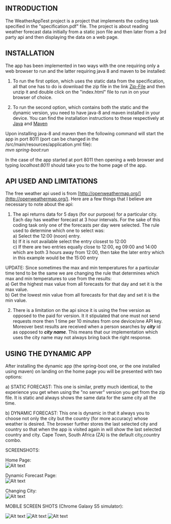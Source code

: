 ## INTRODUCTION

The WeatherAppTest project is a project that implements the coding task specified in the "specification.pdf" file. The project is about reading weather forecast data initially from a static json file and then later from a 3rd party api and then displaying the data on a web page.

## INSTALLATION

The app has been implemented in two ways with the one requiring only a web browser to run and the latter requiring java 8 and maven to be installed:

1) To run the first option, which uses the static data from the specification, all that one has to do is download the zip file in the link [Zip-File](https://github.com/Zuks86/WeatherAppTest/blob/master/src/main/resources/static/no-server/static-weather-forecast.zip) and then unzip it and double click on the "index.html" file to run in on your browser of choice.

2) To run the second option, which contains both the static and the dynamic version, you need to have java-8 and maven installed in your device. You can find the installation instructions to these respectively at [Java](https://docs.oracle.com/javase/8/docs/technotes/guides/install/install_overview.html) and [Maven](https://maven.apache.org/install.html)

Upon installing java-8 and maven then the following command will start the app in port 8011 (port can be changed in the /src/main/resources/application.yml file):<br />
*mvn spring-boot:run<br />*

In the case of the app started at port 8011 then opening a web browser and typing *localhost:8011* should take you to the home page of the app.

## API USED AND LIMITATIONS

The free weather api used is from [http://openweathermap.org/](http://openweathermap.org/). Here are a few things that I believe are necessary to note about the api:

1) The api returns data for 5 days (for our purpose) for a particular city. Each day has weather forecast at 3 hour intervals. For the sake of this coding task only one of the forecasts per day were selected. The rule used to determine which one to select was:<br />
a) Select the 12:00 (noon) entry.<br />
b) If it is not available select the entry closest to 12:00<br />
c) If there are two entries equally close to 12:00, eg 09:00 and 14:00 which are both 3 hours away from 12:00, then take the later entry which in this example would be the 15:00 entry

UPDATE:
Since sometimes the max and min temperatures for a particular time tend to be the same we are changing the rule that determines which max and min temperatures to use from the results:<br />
a) Get the highest max value from all forecasts for that day and set it is the max value.<br />
b) Get the lowest min value from all forecasts for that day and set it is the min value.

2) There is a limitation on the api since it is using the free version as opposed to the paid for version. It it stipulated that one must not send requests more then 1 time per 10 minutes from one device/one API key. Moreover best results are received when a person searches by ***city*** id as opposed to ***city name***. This means that our implementation which uses the city name may not always bring back the right response.

## USING THE DYNAMIC APP

After installing the dynamic app (the spring-boot one, or the one installed using maven) on landing on the home page you will be presented with two options:

a) STATIC FORECAST: This one is similar, pretty much identical, to the experience you get when using the "no server" version you get from the zip file. It is static and always shows the same data for the same city all the time.

b) DYNAMIC FORECAST: This one is dynamic in that it always you to choose not only the city but the country (for more accuracy) whose weather is desired. The browser further stores the last selected city and country so that when the app is visited again in will show the last selected country and city. Cape Town, South Africa (ZA) is the default city,country combo.

SCREENSHOTS:

Home Page:<br />
![Alt text](/src/main/resources/static/images/home-screenshot.png?raw=true "Optional Title")

Dynamic Forecast Page:<br />
![Alt text](/src/main/resources/static/images/dynamic-screenshot.png?raw=true "Optional Title")

Changing City:<br />
![Alt text](/src/main/resources/static/images/change-city-screenshot.png?raw=true "Optional Title")

MOBILE SCREEN SHOTS (Chrome Galaxy S5 simulator):

![Alt text](/src/main/resources/static/images/home-screenshot-mobile.png?raw=true "Optional Title")
![Alt text](/src/main/resources/static/images/dynamic-screenshot-mobile.png?raw=true "Optional Title")
![Alt text](/src/main/resources/static/images/change-city-screenshot-mobile.png?raw=true "Optional Title")
